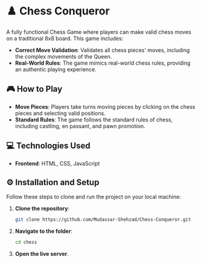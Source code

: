 # ♟️ Chess Conqueror

A fully functional Chess Game where players can make valid chess moves on a traditional 8x8 board. This game includes:

- **Correct Move Validation**: Validates all chess pieces' moves, including the complex movements of the Queen.
- **Real-World Rules**: The game mimics real-world chess rules, providing an authentic playing experience.

## 🎮 How to Play

- **Move Pieces**: Players take turns moving pieces by clicking on the chess pieces and selecting valid positions.
- **Standard Rules**: The game follows the standard rules of chess, including castling, en passant, and pawn promotion.

## 💻 Technologies Used

- **Frontend**: HTML, CSS, JavaScript


## ⚙️ Installation and Setup

Follow these steps to clone and run the project on your local machine:

1. **Clone the repository**:
   ```bash
   git clone https://github.com/Mudassar-Shehzad/Chess-Conqueror.git
2. **Navigate to the folder**:
   ```bash
   cd chess
23. **Open the live server**.
